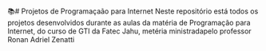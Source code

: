 📚# Projetos de Programaçaão para Internet
Neste repositório está todos os projetos desenvolvidos durante as aulas da matéria de Programação para Internet, do curso de GTI da Fatec Jahu, metéria ministradapelo professor Ronan Adriel Zenatti
